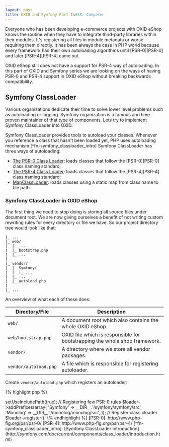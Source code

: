 ```yaml
---
layout: post
title: OXID and Symfony Part 1&#58; Composer
---
```


Everyone who has been developing e-commerce projects with OXID eShop knows the routine when they have to integrate third-party libraries within their modules. It's registering all files in module metadata or worse - requiring them directly. It has been always the case in PHP world because every framework had their own autoloading algorithms until [PSR-0][PSR-0] and later [PSR-4][PSR-4] came out.

OXID eShop still does not have a support for PSR-4 way of autoloading. In this part of OXID and Symfony series we are looking on the ways of having PSR-0 and PSR-4 support in OXID eShop without breaking backwards compatibility.

<!--more-->

## Symfony ClassLoader

Various organizations dedicate their time to solve lower level problems such as autoloading or logging. Symfony organization is a famous and time proven maintainer of that type of components. Lets try to implement Symfony ClassLoader into OXID.

Symfony ClassLoader provides tools to autoload your classes. Whenever you reference a class that hasn't been loaded yet, PHP uses autoloading mechanism.[^fn-symfony_classloader_intro] Symfony ClassLoader has three ways of autoloading:

* [The PSR-0 Class Loader](http://symfony.com/doc/current/components/class_loader/class_loader.html): loads classes that follow the [PSR-0][PSR-0] class naming standard;
* [The PSR-4 Class Loader](http://symfony.com/doc/current/components/class_loader/psr4_class_loader.html): loads classes that follow the [PSR-4][PSR-4] class naming standard;
* [MapClassLoader](http://symfony.com/doc/current/components/class_loader/map_class_loader.html): loads classes using a static map from class name to file path.

### Symfony ClassLoader in OXID eShop

The first thing we need to stop doing is storing all source files under document root. We are now giving ourselves a benefit of not writing custom rewriting rules for every directory or file we have. So our project directory tree would look like that:

```
|_ ...
|_ web/
|  |_ ...
|  |_ bootstrap.php
|  |_ ...
|
|_ vendor/
|  |_ Symfony/
|  |  |_ ...
|  |_ ...
|  |_ autoload.php
|
|_ ...
```

An overview of what each of these does:

| Directory/File | Description |
| -------------- | ----------- |
| `web/` | A document root which also contains the whole OXID eShop. |
| `web/bootstrap.php` | OXID file which is responsible for bootstrapping the whole shop framework. |
| `vendor/` | A directory where we store all vendor packages. |
| `vendor/autoload.php` | A file which is responsible for registering autoloader. |

Create `vendor/autoload.php` which registers an autoloader:

{% highlight php %}
<?php
// file: vendor/autoload.php

require_once __DIR__.'/Symfony/Component/ClassLoader/ClassLoader.php';

use Symfony\Component\ClassLoader\ClassLoader;

$loader = new ClassLoader();

// Enable search though include_path
$loader->setUseIncludePath(true);

// Registering few PSR-0 rules
$loader->addPrefixes(array( 
    'Symfony' => __DIR__.'/symfony/symfony/src', 
    'Monolog' => __DIR__.'/monolog/monolog/src', 
));

// Register class cloader
$loader->register();
{% endhighlight %}

[PSR-0]: http://www.php-fig.org/psr/psr-0/
[PSR-4]: http://www.php-fig.org/psr/psr-4/
[^fn-symfony_classloader_intro]: [Symfony ClassLoader Introduction](http://symfony.com/doc/current/components/class_loader/introduction.html)
